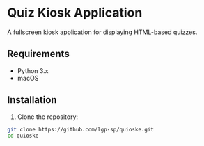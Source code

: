 # Quiz Kiosk Application

A fullscreen kiosk application for displaying HTML-based quizzes.

## Requirements
- Python 3.x
- macOS

## Installation

1. Clone the repository:
```bash
git clone https://github.com/lgp-sp/quioske.git
cd quioske